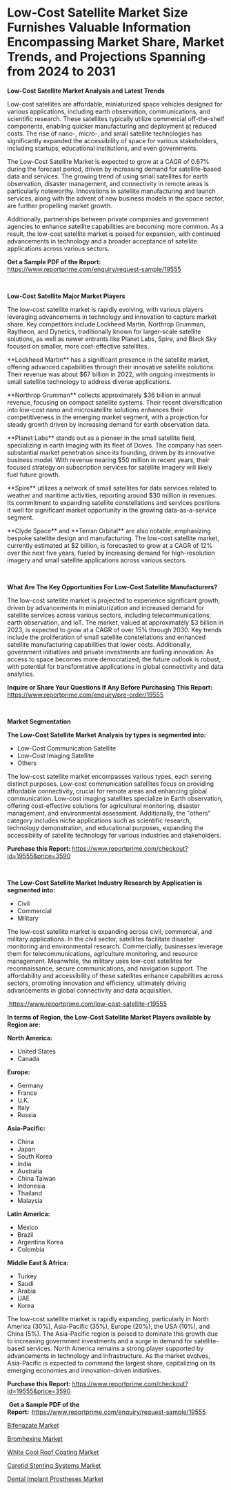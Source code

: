 <p><h1>Low-Cost Satellite Market Size Furnishes Valuable Information Encompassing Market Share, Market Trends, and Projections Spanning from 2024 to 2031</h1></p><p><strong>Low-Cost Satellite Market Analysis and Latest Trends</strong></p>
<p><p>Low-cost satellites are affordable, miniaturized space vehicles designed for various applications, including earth observation, communications, and scientific research. These satellites typically utilize commercial off-the-shelf components, enabling quicker manufacturing and deployment at reduced costs. The rise of nano-, micro-, and small satellite technologies has significantly expanded the accessibility of space for various stakeholders, including startups, educational institutions, and even governments.</p><p>The Low-Cost Satellite Market is expected to grow at a CAGR of 0.67% during the forecast period, driven by increasing demand for satellite-based data and services. The growing trend of using small satellites for earth observation, disaster management, and connectivity in remote areas is particularly noteworthy. Innovations in satellite manufacturing and launch services, along with the advent of new business models in the space sector, are further propelling market growth.</p><p>Additionally, partnerships between private companies and government agencies to enhance satellite capabilities are becoming more common. As a result, the low-cost satellite market is poised for expansion, with continued advancements in technology and a broader acceptance of satellite applications across various sectors.</p></p>
<p><strong>Get a Sample PDF of the Report:&nbsp;</strong> <a href="https://www.reportprime.com/enquiry/request-sample/19555?utm_campaign=1088&utm_medium=2&utm_source=Github&utm_content=ia&utm_term=02122024&utm_id=low-cost-satellite">https://www.reportprime.com/enquiry/request-sample/19555</a></p>
<p>&nbsp;</p>
<p><strong>Low-Cost Satellite Major Market Players</strong></p>
<p><p>The low-cost satellite market is rapidly evolving, with various players leveraging advancements in technology and innovation to capture market share. Key competitors include Lockheed Martin, Northrop Grumman, Raytheon, and Dynetics, traditionally known for larger-scale satellite solutions, as well as newer entrants like Planet Labs, Spire, and Black Sky focused on smaller, more cost-effective satellites.</p><p>**Lockheed Martin** has a significant presence in the satellite market, offering advanced capabilities through their innovative satellite solutions. Their revenue was about $67 billion in 2022, with ongoing investments in small satellite technology to address diverse applications.</p><p>**Northrop Grumman** collects approximately $36 billion in annual revenue, focusing on compact satellite systems. Their recent diversification into low-cost nano and microsatellite solutions enhances their competitiveness in the emerging market segment, with a projection for steady growth driven by increasing demand for earth observation data.</p><p>**Planet Labs** stands out as a pioneer in the small satellite field, specializing in earth imaging with its fleet of Doves. The company has seen substantial market penetration since its founding, driven by its innovative business model. With revenue nearing $50 million in recent years, their focused strategy on subscription services for satellite imagery will likely fuel future growth.</p><p>**Spire** utilizes a network of small satellites for data services related to weather and maritime activities, reporting around $30 million in revenues. Its commitment to expanding satellite constellations and services positions it well for significant market opportunity in the growing data-as-a-service segment.</p><p>**Clyde Space** and **Terran Orbital** are also notable, emphasizing bespoke satellite design and manufacturing. The low-cost satellite market, currently estimated at $2 billion, is forecasted to grow at a CAGR of 12% over the next five years, fueled by increasing demand for high-resolution imagery and small satellite applications across various sectors.</p></p>
<p>&nbsp;</p>
<p><strong>What Are The Key Opportunities For Low-Cost Satellite Manufacturers?</strong></p>
<p><p>The low-cost satellite market is projected to experience significant growth, driven by advancements in miniaturization and increased demand for satellite services across various sectors, including telecommunications, earth observation, and IoT. The market, valued at approximately $3 billion in 2023, is expected to grow at a CAGR of over 15% through 2030. Key trends include the proliferation of small satellite constellations and enhanced satellite manufacturing capabilities that lower costs. Additionally, government initiatives and private investments are fueling innovation. As access to space becomes more democratized, the future outlook is robust, with potential for transformative applications in global connectivity and data analytics.</p></p>
<p><strong>Inquire or Share Your Questions If Any Before Purchasing This Report:</strong> <a href="https://www.reportprime.com/enquiry/pre-order/19555?utm_campaign=1088&utm_medium=2&utm_source=Github&utm_content=ia&utm_term=02122024&utm_id=low-cost-satellite">https://www.reportprime.com/enquiry/pre-order/19555</a></p>
<p>&nbsp;</p>
<p><strong>Market Segmentation</strong></p>
<p><strong>The Low-Cost Satellite Market Analysis by types is segmented into:</strong></p>
<p><ul><li>Low-Cost Communication Satellite</li><li>Low-Cost Imaging Satellite</li><li>Others</li></ul></p>
<p><p>The low-cost satellite market encompasses various types, each serving distinct purposes. Low-cost communication satellites focus on providing affordable connectivity, crucial for remote areas and enhancing global communication. Low-cost imaging satellites specialize in Earth observation, offering cost-effective solutions for agricultural monitoring, disaster management, and environmental assessment. Additionally, the "others" category includes niche applications such as scientific research, technology demonstration, and educational purposes, expanding the accessibility of satellite technology for various industries and stakeholders.</p></p>
<p><strong>Purchase this Report:&nbsp;</strong><a href="https://www.reportprime.com/checkout?id=19555&price=3590&utm_campaign=1088&utm_medium=2&utm_source=Github&utm_content=ia&utm_term=02122024&utm_id=low-cost-satellite">https://www.reportprime.com/checkout?id=19555&price=3590</a></p>
<p>&nbsp;</p>
<p><strong>The Low-Cost Satellite Market Industry Research by Application is segmented into:</strong></p>
<p><ul><li>Civil</li><li>Commercial</li><li>Military</li></ul></p>
<p><p>The low-cost satellite market is expanding across civil, commercial, and military applications. In the civil sector, satellites facilitate disaster monitoring and environmental research. Commercially, businesses leverage them for telecommunications, agriculture monitoring, and resource management. Meanwhile, the military uses low-cost satellites for reconnaissance, secure communications, and navigation support. The affordability and accessibility of these satellites enhance capabilities across sectors, promoting innovation and efficiency, ultimately driving advancements in global connectivity and data acquisition.</p></p>
<p><a href="https://www.reportprime.com/low-cost-satellite-r19555?utm_campaign=1088&utm_medium=2&utm_source=Github&utm_content=ia&utm_term=02122024&utm_id=low-cost-satellite">&nbsp;https://www.reportprime.com/low-cost-satellite-r19555</a></p>
<p><strong>In terms of Region, the Low-Cost Satellite Market Players available by Region are:</strong></p>
<p>
    <p> <strong> North America: </strong>
        <ul>
            <li>United States</li>
            <li>Canada</li>
        </ul>
        </p> 
    <p> <strong> Europe: </strong>
        <ul>
            <li>Germany</li>
            <li>France</li>
            <li>U.K.</li>
            <li>Italy</li>
            <li>Russia</li>
        </ul>
        </p> 
    <p> <strong> Asia-Pacific: </strong>
        <ul>
            <li>China</li>
            <li>Japan</li>
            <li>South Korea</li>
            <li>India</li>
            <li>Australia</li>
            <li>China Taiwan</li>
            <li>Indonesia</li>
            <li>Thailand</li>
            <li>Malaysia</li>
        </ul>
        </p> 
    <p> <strong> Latin America: </strong>
        <ul>
            <li>Mexico</li>
            <li>Brazil</li>
            <li>Argentina Korea</li>
            <li>Colombia</li>
        </ul>
        </p> 
    <p> <strong> Middle East & Africa: </strong>
        <ul>
            <li>Turkey</li>
            <li>Saudi</li>
            <li>Arabia</li>
            <li>UAE</li>
            <li>Korea</li>
        </ul>
    </p>
    </p>
<p><p>The low-cost satellite market is rapidly expanding, particularly in North America (30%), Asia-Pacific (35%), Europe (20%), the USA (10%), and China (5%). The Asia-Pacific region is poised to dominate this growth due to increasing government investments and a surge in demand for satellite-based services. North America remains a strong player supported by advancements in technology and infrastructure. As the market evolves, Asia-Pacific is expected to command the largest share, capitalizing on its emerging economies and innovation-driven initiatives.</p></p>
<p><strong>Purchase this Report: </strong><a href="https://www.reportprime.com/checkout?id=19555&price=3590&utm_campaign=1088&utm_medium=2&utm_source=Github&utm_content=ia&utm_term=02122024&utm_id=low-cost-satellite">https://www.reportprime.com/checkout?id=19555&price=3590</a></p>
<p>&nbsp;<strong>Get a Sample PDF of the Report:&nbsp;&nbsp;</strong><a href="https://www.reportprime.com/enquiry/request-sample/19555?utm_campaign=1088&utm_medium=2&utm_source=Github&utm_content=ia&utm_term=02122024&utm_id=low-cost-satellite">https://www.reportprime.com/enquiry/request-sample/19555</a></p>
<p><strong></strong></p>
<p><p><a href="https://www.linkedin.com/pulse/projected-revenue-market-growth-bifenazate-53-cagr-2024-prgxe?utm_campaign=1088&utm_medium=2&utm_source=Github&utm_content=ia&utm_term=02122024&utm_id=low-cost-satellite">Bifenazate Market</a></p><p><a href="https://www.linkedin.com/pulse/current-size-growth-projection-bromhexine-market-expected-l5voe?utm_campaign=1088&utm_medium=2&utm_source=Github&utm_content=ia&utm_term=02122024&utm_id=low-cost-satellite">Bromhexine Market</a></p><p><a href="https://issuu.com/reportprime-2/docs/white-cool-roof-coating-market-size-2030.pptx?utm_campaign=1088&utm_medium=2&utm_source=Github&utm_content=ia&utm_term=02122024&utm_id=low-cost-satellite">White Cool Roof Coating Market</a></p><p><a href="https://github.com/WashimHussain441/Market-Research-Report-List-1/blob/main/carotid-stenting-systems-market.md?utm_campaign=1088&utm_medium=2&utm_source=Github&utm_content=ia&utm_term=02122024&utm_id=low-cost-satellite">Carotid Stenting Systems Market</a></p><p><a href="https://issuu.com/reportprime-2/docs/dental-implant-prostheses-market-size-2030.pptx?utm_campaign=1088&utm_medium=2&utm_source=Github&utm_content=ia&utm_term=02122024&utm_id=low-cost-satellite">Dental Implant Prostheses Market</a></p></p>